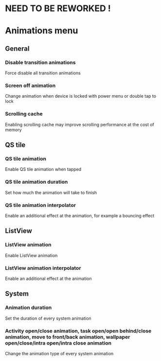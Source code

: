 # NEED TO BE REWORKED !

# Animations menu

## General

### Disable transition animations
Force disable all transition animations

### Screen off animation
Change animation when device is locked with power menu or double tap to lock

### Scrolling cache
Enabling scrolling cache may improve scrolling performance at the cost of memory


## QS tile

### QS tile animation
Enable QS tile animation when tapped

### QS tile animation duration
Set how much the animation will take to finish

### QS tile animation interpolator
Enable an additional effect at the animation, for example a bouncing effect


## ListView

### ListView animation
Enable ListView animation

### ListView animation interpolator
Enable an additional effect at the animation


## System

### Animation duration
Set the duration of every system animation

### Activity open/close animation, task open/open behind/close animation, move to front/back animation, wallpaper open/close/intra open/intra close animation
Change the animation type of every system animation

